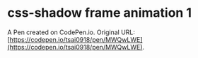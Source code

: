 # css-shadow frame animation 1

A Pen created on CodePen.io. Original URL: [https://codepen.io/tsai0918/pen/MWQwLWE](https://codepen.io/tsai0918/pen/MWQwLWE).

